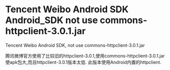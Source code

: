 Tencent Weibo Android SDK Android_SDK not use commons-httpclient-3.0.1.jar
=============================================================================

Tencent Weibo Android SDK, not use commons-httpclient-3.0.1.jar

腾讯微博官方使用了比较旧的httpclient-3.0.1,使用commons-httpclient-3.0.1.jar使apk包大,而且httpclient-3.0.1版本太低.
此版本使用Android内置的httpclient.
